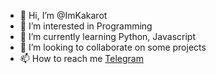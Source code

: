- 👋 Hi, I’m @ImKakarot
- 👀 I’m interested in Programming
- 🌱 I’m currently learning Python, Javascript
- 💞️ I’m looking to collaborate on some projects
- 📫 How to reach me [Telegram](https://t.me/ItzKakarotto)

<!---
ImKakarot/ImKakarot is a ✨ special ✨ repository because its `README.md` (this file) appears on your GitHub profile.
You can click the Preview link to take a look at your changes.
--->
